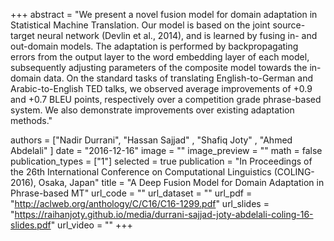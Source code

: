 +++
abstract = "We present a novel fusion model for domain adaptation in Statistical Machine Translation. Our model is based on the joint source-target neural network (Devlin et al., 2014), and is learned by fusing in- and out-domain models. The adaptation is performed by backpropagating errors from the output layer to the word embedding layer of each model, subsequently adjusting parameters of the composite model towards the in-domain data. On the standard tasks of translating English-to-German and Arabic-to-English TED talks, we observed average improvements of +0.9 and +0.7 BLEU points, respectively over a competition grade phrase-based system. We also demonstrate improvements over existing adaptation methods." 

authors = ["Nadir Durrani", "Hassan Sajjad" , "Shafiq Joty" , "Ahmed Abdelali" ]
date = "2016-12-16"
image = ""
image_preview = ""
math = false
publication_types = ["1"]
selected = true
publication = "In Proceedings of the 26th International Conference on Computational Linguistics (COLING-2016), Osaka, Japan"
title = "A Deep Fusion Model for Domain Adaptation in Phrase-based MT"
url_code = ""
url_dataset = ""
url_pdf = "http://aclweb.org/anthology/C/C16/C16-1299.pdf"
url_slides = "https://raihanjoty.github.io/media/durrani-sajjad-joty-abdelali-coling-16-slides.pdf"
url_video = ""
+++


